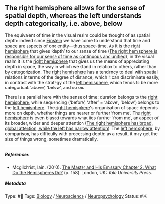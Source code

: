 ## The right hemisphere allows for the sense of spatial depth, whereas the left understands depth categorically, i.e. above, below

The equivalent of time in the visual realm could be thought of as spatial depth: indeed since [Einstein]() we have come to understand that time and space are aspects of one entity—thus space-time. As it is the [right hemisphere](Right%20hemisphere.md) that gives ‘depth’ to our sense of time ([The right hemisphere is responsible for our sense of time as continuous and unified](The%20right%20hemisphere%20is%20responsible%20for%20our%20sense%20of%20time%20as%20continuous%20and%20unified.md)), in the visual realm it is the [right hemisphere](Right%20hemisphere.md) that gives us the means of appreciating depth in space, the way in which we stand in relation to others, rather than by categorization. The [right hemisphere](Right%20hemisphere.md) has a tendency to deal with spatial relations in terms of the degree of distance, which it can discriminate easily, in contrast with the strategy of the [left hemisphere](Left%20hemisphere.md), which tends to be more categorical: ‘above’, ‘below’, and so on.

There is a parallel here with the sense of time: duration belongs to the [right hemisphere](Right%20hemisphere.md), while sequencing (‘before’, ‘after’ = ‘above’, ‘below’) belongs to the [left hemisphere](Left%20hemisphere.md). The [right hemisphere](Right%20hemisphere.md)'s organisation of space depends more on depth, whether things are nearer or further ‘from me’. The [right hemisphere](Right%20hemisphere.md) is even biased towards what lies further ‘from me’, an aspect of its broader, wider and deeper attention ([The right hemisphere has broad, global attention, while the left has narrow attention](The%20right%20hemisphere%20has%20broad,%20global%20attention,%20while%20the%20left%20has%20narrow%20attention.md)). The [left hemisphere](Left%20hemisphere.md), by comparison, has difficulty with processing depth: as a result, it may get the size of things wrong, sometimes dramatically.

---

##### References

* Mcgilchrist, Iain. (2010). [The Master and His Emissary Chapter 2. What Do the Hemispheres Do?](The%20Master%20and%20His%20Emissary%20Chapter%202.%20What%20Do%20the%20Hemispheres%20Do%3F.md) (p. 158). London, UK: *Yale University Press.*

##### Metadata

Type: #🔴 
Tags: [Biology]() / [Neuroscience](Neuroscience.md) / [Neuropsychology](Neuropsychology.md)
Status: #☀️ 
